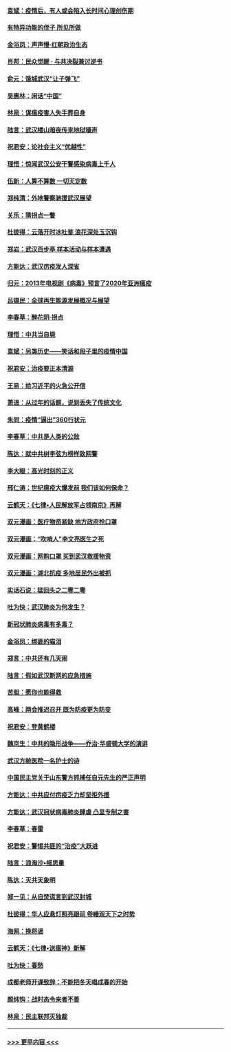 #### [袁斌：疫情后，有人或会陷入长时间心理创伤期](../pages/nsc993/n11901514.md?t=02290932) 
#### [有特异功能的侄子 所见所做](../pages/nsc993/n11901154.md?t=02290932) 
#### [金浴凤：声声慢‧红朝政治生态](../pages/nsc993/n11899553.md?t=02290932) 
#### [肖邦：民众觉醒 · 与共决裂兼讨逆书](../pages/nsc993/n11898435.md?t=02290932) 
#### [俞元：饿城武汉“让子弹飞”](../pages/nsc993/n11898344.md?t=02290932) 
#### [吴惠林：闲话“中国”](../pages/nsc993/n11898182.md?t=02290932) 
#### [林泉：谋瘟疫害人失手葬自身](../pages/nsc993/n11897892.md?t=02290932) 
#### [陆言：武汉楼山暗夜传来地狱嚎声](../pages/nsc993/n11897033.md?t=02290932) 
#### [祝君安：论社会主义“优越性”](../pages/nsc993/n11897005.md?t=02290932) 
#### [理悟：惊闻武汉公安干警感染病毒上千人](../pages/nsc993/n11896947.md?t=02290932) 
#### [伍新：人算不算数 一切天定数](../pages/nsc993/n11893372.md?t=02290932) 
#### [郑纯清：外地警察驰援武汉展望](../pages/nsc993/n11893115.md?t=02290932) 
#### [关乐：猜拐点一瞥](../pages/nsc993/n11893020.md?t=02290932) 
#### [杜彼得：云落开时冰吐鉴 浪花深处玉沉钩](../pages/nsc993/n11892107.md?t=02290932) 
#### [郑岩：武汉百步亭 样本活动与样本遭遇](../pages/nsc993/n11892310.md?t=02290932) 
#### [方能达：武汉疠疫发人深省](../pages/nsc993/n11891376.md?t=02290932) 
#### [归元：2013年电视剧《病毒》预言了2020年亚洲瘟疫](../pages/nsc993/n11891126.md?t=02290932) 
#### [吕锡民：全球再生能源发展概况与展望](../pages/nsc993/n11890613.md?t=02290932) 
#### [李春草：醉花阴·拐点](../pages/nsc993/n11890567.md?t=02290932) 
#### [理悟：中共当自毙](../pages/nsc993/n11890559.md?t=02290932) 
#### [袁斌：另类历史——笑话和段子里的疫情中国](../pages/nsc993/n11889243.md?t=02290932) 
#### [祝君安：治疫要正本清源](../pages/nsc993/n11889085.md?t=02290932) 
#### [王易：给习近平的火急公开信](../pages/nsc993/n11888225.md?t=02290932) 
#### [萧进：从过年的话题，说到丢失了传统文化](../pages/nsc993/n11887732.md?t=02290932) 
#### [朱同：疫情“逼出”360行状元](../pages/nsc993/n11887678.md?t=02290932) 
#### [李春草：中共是人类的公敌](../pages/nsc993/n11887656.md?t=02290932) 
#### [陈达：就中共树李弦为榜样致网警](../pages/nsc993/n11887625.md?t=02290932) 
#### [李大眼：高光时刻的正义](../pages/nsc993/n11887585.md?t=02290932) 
#### [邢仁涛：世纪瘟疫大爆发前 我们该如何保命？](../pages/nsc993/n11887535.md?t=02290932) 
#### [云鹤天：《七律▪人民解放军占领南京》再解](../pages/nsc993/n11887524.md?t=02290932) 
#### [双元漫画：医疗物资紧缺 地方政府抢口罩](../pages/nsc993/n11884744.md?t=02290932) 
#### [双元漫画：“吹哨人”李文亮医生之死](../pages/nsc993/n11884705.md?t=02290932) 
#### [双元漫画：网购口罩 买到武汉救援物资](../pages/nsc993/n11884670.md?t=02290932) 
#### [双元漫画：湖北抗疫 多地居民外出被抓](../pages/nsc993/n11884643.md?t=02290932) 
#### [实话石说：猛回头之二零二零](../pages/nsc993/n11883968.md?t=02290932) 
#### [吐为快：武汉肺炎为何发生？](../pages/nsc993/n11882180.md?t=02290932) 
#### [新冠状肺炎病毒有多毒？](../pages/nsc993/n11881790.md?t=02290932) 
#### [金浴凤：绑匪的猫泪](../pages/nsc993/n11880664.md?t=02290932) 
#### [郑言：中共还有几天闹](../pages/nsc993/n11880645.md?t=02290932) 
#### [陆言：假如武汉断网的应急措施](../pages/nsc993/n11880619.md?t=02290932) 
#### [苦胆：愿你也能得救](../pages/nsc993/n11880601.md?t=02290932) 
#### [高峰：两会推迟召开  既为防疫更为防变](../pages/nsc993/n11879977.md?t=02290932) 
#### [祝君安：登黄鹤楼](../pages/nsc993/n11880583.md?t=02290932) 
#### [魏京生：中共的隐形战争——乔治‧华盛顿大学的演讲](../pages/nsc993/n11879765.md?t=02290932) 
#### [武汉方舱医院一名护士的诗](../pages/nsc993/n11878480.md?t=02290932) 
#### [中国民主党关于山东警方抓捕任自元先生的严正声明](../pages/nsc993/n11877506.md?t=02290932) 
#### [方能达：中共应付疠疫乏力却坚拒外援](../pages/nsc993/n11877497.md?t=02290932) 
#### [方能达：武汉冠状病毒肺炎肆虐 凸显专制之害](../pages/nsc993/n11877475.md?t=02290932) 
#### [李春草：春雷](../pages/nsc993/n11876287.md?t=02290932) 
#### [祝君安：警惕共匪的“治疫”大跃进](../pages/nsc993/n11876084.md?t=02290932) 
#### [陆言：浪淘沙•细思量](../pages/nsc993/n11876071.md?t=02290932) 
#### [陈达：灭共天象明](../pages/nsc993/n11876063.md?t=02290932) 
#### [郑一见：从自焚谎言到武汉封城](../pages/nsc993/n11875621.md?t=02290932) 
#### [杜彼得：华人应悬灯照亮跟前 卷幔观天下之时势](../pages/nsc993/n11874822.md?t=02290932) 
#### [海网：换将谣](../pages/nsc993/n11873712.md?t=02290932) 
#### [云鹤天：《七律▪送瘟神》新解](../pages/nsc993/n11873598.md?t=02290932) 
#### [吐为快：春愁](../pages/nsc993/n11872801.md?t=02290932) 
#### [成都老师开课致辞：不能把冬天唱成春的开始](../pages/nsc993/n11872653.md?t=02290932) 
#### [颜纯钩：战时态令来者不善](../pages/nsc993/n11872011.md?t=02290932) 
#### [林泉：民主联邦灭独裁](../pages/nsc993/n11870998.md?t=02290932) 

----
#### [ >>> 更早内容 <<< ](../indexes/nsc993-earlier.md)
